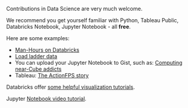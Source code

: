 Contributions in Data Science are very much welcome.

We recommend you get yourself familiar with Python, Tableau Public, Databricks Notebook, Jupyter Notebook - all **free**.

Here are some examples:
* <a href="https://databricks-prod-cloudfront.cloud.databricks.com/public/4027ec902e239c93eaaa8714f173bcfc/295516651986009/2060884961880513/7839142758348442/latest.html">Man-Hours on Databricks</a>
* <a href="https://databricks-prod-cloudfront.cloud.databricks.com/public/4027ec902e239c93eaaa8714f173bcfc/295516651986009/2060884961880483/7839142758348442/latest.html">Load ladder data</a>
* You can upload your Jupyter Notebook to Gist, such as: <a href="https://gist.github.com/ScalaWilliam/4f38055d1d96589c7a7c7a4538d96e7d">Computing near-Cube addicts</a>
* Tableau: <a href="http://public.tableau.com/views/TheActionFPSStory/TheStory?:embed=yes&:display_count=no&:showVizHome=no">The ActionFPS story</a>


Databricks offer <a href="https://docs.databricks.com/user-guide/visualizations/charts-and-graphs-python.html">some helpful visualization tutorials</a>.

Jupyter <a href="https://www.youtube.com/watch?v=HW29067qVWk">Notebook video tutorial</a>.